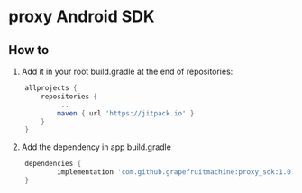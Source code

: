 # proxy Android SDK

## How to
1. Add it in your root build.gradle at the end of repositories:
```gradle
	allprojects {
		repositories {
			...
			maven { url 'https://jitpack.io' }
		}
	}
```
2.  Add the dependency in app build.gradle
```gradle
	dependencies {
	        implementation 'com.github.grapefruitmachine:proxy_sdk:1.0.0'
	}
```
